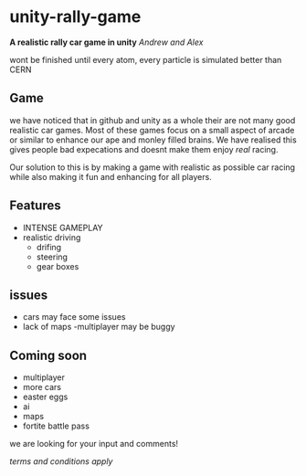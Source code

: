 # unity-rally-game #
**A realistic rally car game in unity**
*Andrew and Alex*

wont be finished until every atom, every particle is simulated better than CERN

## Game ##
we have noticed that in github and unity as a whole their are not many good realistic car games. Most of these games focus on a small aspect of arcade or similar to enhance our ape and monley filled brains. We have realised this gives people bad expecations and doesnt make them enjoy *real* racing.

Our solution to this is by making a game with realistic as possible car racing while also making it fun and enhancing for all players.

## Features ##
- INTENSE GAMEPLAY
- realistic driving
  - drifing
   - steering
   - gear boxes
  
  
## issues ##
- cars may face some issues
- lack of maps
 -multiplayer may be buggy

## Coming soon ##
- multiplayer
- more cars
- easter eggs
- ai
- maps
- fortite battle pass

we are looking for your input and comments!

*terms and conditions apply*


